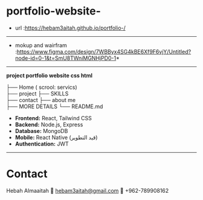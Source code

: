 # portfolio-website-
*  url :https://hebam3aitah.github.io/portfolio-/
---
*  mokup and wairfram :https://www.figma.com/design/7WBByx4SG4kBE6Xf9F6vjY/Untitled?node-id=0-1&t=SmU8TWniMGNHjPD0-1*
---
**project portfolio website css html**

├── Home ( scrool: servics)     
├── project
├── SKILLS     
├── contact
├── about me  
├── MORE DETAILS
└── README.md

- **Frontend:** React, Tailwind CSS
- **Backend:** Node.js, Express
- **Database:** MongoDB
- **Mobile:** React Native (قيد التطوير)
- **Authentication:** JWT
---
# Contact
Hebah Almaaitah
📧 hebam3aitah@gmail.com
📱 +962-789908162

